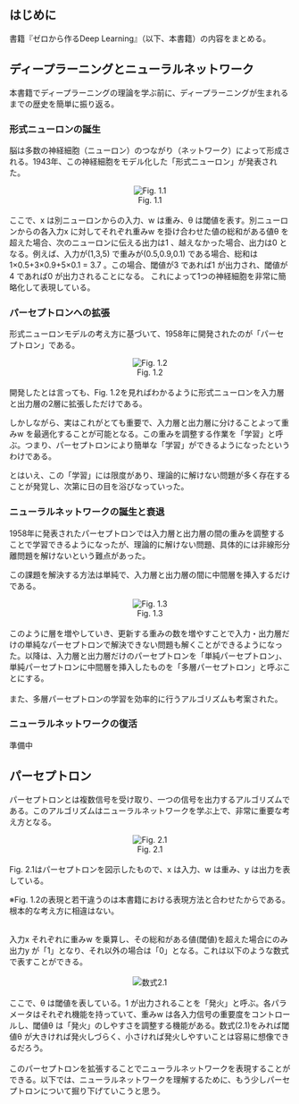 ## はじめに

書籍『ゼロから作るDeep Learning』（以下、本書籍）の内容をまとめる。

## ディープラーニングとニューラルネットワーク

本書籍でディープラーニングの理論を学ぶ前に、ディープラーニングが生まれるまでの歴史を簡単に振り返る。

### 形式ニューロンの誕生
脳は多数の神経細胞（ニューロン）のつながり（ネットワーク）によって形成される。1943年、この神経細胞をモデル化した「形式ニューロン」が発表された。
<div align="center">
<img src="https://user-images.githubusercontent.com/28583094/48361078-0a079080-e6e4-11e8-9c2a-5dad0a2a831b.png" alt="Fig. 1.1"></br>
Fig. 1.1
</div>
<div></br></div>
ここで、x は別ニューロンからの入力、w は重み、θ は閾値を表す。別ニューロンからの各入力x に対してそれぞれ重みw を掛け合わせた値の総和がある値θ を超えた場合、次のニューロンに伝える出力は1 、越えなかった場合、出力は0 となる。例えば、入力が(1,3,5) で重みが(0.5,0.9,0.1) である場合、総和は1×0.5+3×0.9+5×0.1 = 3.7 。この場合、閾値が3 であれば1 が出力され、閾値が4 であれば0 が出力されることになる。 これによって1つの神経細胞を非常に簡略化して表現している。

### パーセプトロンへの拡張
形式ニューロンモデルの考え方に基づいて、1958年に開発されたのが「パーセプトロン」である。
<div align="center">
<img src="https://user-images.githubusercontent.com/28583094/48382026-64bfdd00-e722-11e8-90a8-51095611fa0a.png" alt="Fig. 1.2"></br>
Fig. 1.2
</div>
<div></br></div>
開発したとは言っても、Fig. 1.2を見ればわかるように形式ニューロンを入力層と出力層の2層に拡張しただけである。

しかしながら、実はこれがとても重要で、入力層と出力層に分けることよって重みw を最適化することが可能となる。この重みを調整する作業を「学習」と呼ぶ。つまり、パーセプトロンにより簡単な「学習」ができるようになったというわけである。

とはいえ、この「学習」には限度があり、理論的に解けない問題が多く存在することが発覚し、次第に日の目を浴びなっていった。

### ニューラルネットワークの誕生と衰退
1958年に発表されたパーセプトロンでは入力層と出力層の間の重みを調整することで学習できるようになったが、理論的に解けない問題、具体的には非線形分離問題を解けないという難点があった。

この課題を解決する方法は単純で、入力層と出力層の間に中間層を挿入するだけである。
<div align="center">
<img src="https://user-images.githubusercontent.com/28583094/48417098-41824580-e795-11e8-818b-b60549a545f7.png" alt="Fig. 1.3"></br>
Fig. 1.3
</div>
<div></br></div>
このように層を増やしていき、更新する重みの数を増やすことで入力・出力層だけの単純なパーセプトロンで解決できない問題も解くことができるようになった。以降は、入力層と出力層だけのパーセプトロンを「単純パーセプトロン」、単純パーセプトロンに中間層を挿入したものを「多層パーセプトロン」と呼ぶことにする。  
<div></br></div>
また、多層パーセプトロンの学習を効率的に行うアルゴリズムも考案された。

### ニューラルネットワークの復活
準備中


## パーセプトロン
パーセプトロンとは複数信号を受け取り、一つの信号を出力するアルゴリズムである。このアルゴリズムはニューラルネットワークを学ぶ上で、非常に重要な考え方となる。
<div align="center">
<img src="https://user-images.githubusercontent.com/28583094/48417135-552dac00-e795-11e8-897f-3057dcea5d45.png" alt="Fig. 2.1"></br>
Fig. 2.1
</div>
<div></br></div>
Fig. 2.1はパーセプトロンを図示したもので、x は入力、w は重み、y は出力を表している。

※Fig. 1.2の表現と若干違うのは本書籍における表現方法と合わせたからである。根本的な考え方に相違はない。
<div></br></div>
入力x それぞれに重みw を乗算し、その総和がある値(閾値)を超えた場合にのみ出力y が「1」となり、それ以外の場合は「0」となる。これは以下のような数式で表すことができる。
<div></br></div>
<div align="center">
<img src="https://user-images.githubusercontent.com/28583094/48417210-8312f080-e795-11e8-83c8-2ea44ec3481e.png" alt="数式2.1"></br>
</div>
<div></br></div>
ここで、θ は閾値を表している。1 が出力されることを「発火」と呼ぶ。各パラメータはそれぞれ機能を持っていて、重みw は各入力信号の重要度をコントロールし、閾値θ は「発火」のしやすさを調整する機能がある。数式(2.1)をみれば閾値θ が大きければ発火しづらく、小さければ発火しやすいことは容易に想像できるだろう。
<div></br></div>
このパーセプトロンを拡張することでニューラルネットワークを表現することができる。以下では、ニューラルネットワークを理解するために、もう少しパーセプトロンについて掘り下げていこうと思う。
